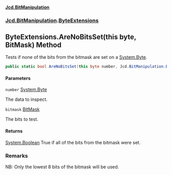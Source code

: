 #### [Jcd.BitManipulation](index 'index')
### [Jcd.BitManipulation](Jcd.BitManipulation 'Jcd.BitManipulation').[ByteExtensions](Jcd.BitManipulation.ByteExtensions 'Jcd.BitManipulation.ByteExtensions')

## ByteExtensions.AreNoBitsSet(this byte, BitMask) Method

Tests if none of the bits from the bitmask are set on a [System.Byte](https://docs.microsoft.com/en-us/dotnet/api/System.Byte 'System.Byte').

```csharp
public static bool AreNoBitsSet(this byte number, Jcd.BitManipulation.BitMask bitmask);
```
#### Parameters

<a name='Jcd.BitManipulation.ByteExtensions.AreNoBitsSet(thisbyte,Jcd.BitManipulation.BitMask).number'></a>

`number` [System.Byte](https://docs.microsoft.com/en-us/dotnet/api/System.Byte 'System.Byte')

The data to inspect.

<a name='Jcd.BitManipulation.ByteExtensions.AreNoBitsSet(thisbyte,Jcd.BitManipulation.BitMask).bitmask'></a>

`bitmask` [BitMask](Jcd.BitManipulation.BitMask 'Jcd.BitManipulation.BitMask')

The bits to test.

#### Returns
[System.Boolean](https://docs.microsoft.com/en-us/dotnet/api/System.Boolean 'System.Boolean')
True if all of the bits from the bitmask were set.

### Remarks
NB: Only the lowest 8 bits of the bitmask will be used.